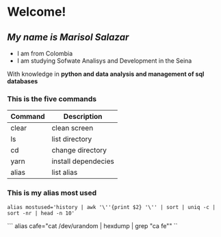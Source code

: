 # Welcome!
## _My name is Marisol Salazar_

- I am from Colombia
- I am studying Sofwate Analisys and Development in the Seina

With knowledge in **python and data analysis and management of sql databases**

### This is the five commands
| Command | Description         |
| ------- | -----------         |
| clear   | clean screen        |
|  ls     | list directory      |
|  cd     | change directory    |
| yarn    | install dependecies |
| alias   | list alias          |

### This is my alias most used
``` alias mostused='history | awk '\''{print $2} '\'' | sort | uniq -c | sort -nr | head -n 10' ```


``` alias cafe="cat /dev/urandom | hexdump | grep \"ca fe\"" ``